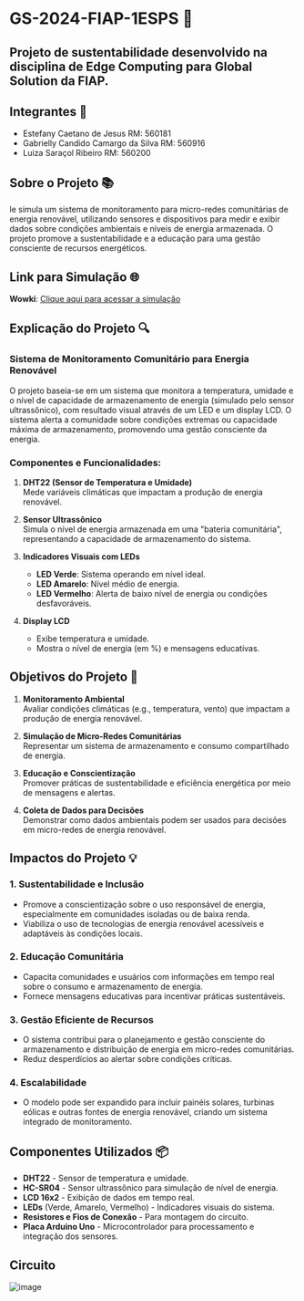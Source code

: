 # GS-2024-FIAP-1ESPS 🌱
## Projeto de sustentabilidade desenvolvido na disciplina de Edge Computing para Global Solution da FIAP.

## Integrantes 👥
- Estefany Caetano de Jesus RM: 560181
- Gabrielly Candido Camargo da Silva RM: 560916
- Luiza Saraçol Ribeiro RM: 560200

## Sobre o Projeto 📚

le simula um sistema de monitoramento para micro-redes comunitárias de energia renovável, utilizando sensores e dispositivos para medir e exibir dados sobre condições ambientais e níveis de energia armazenada. O projeto promove a sustentabilidade e a educação para uma gestão consciente de recursos energéticos.

## Link para Simulação 🌐 

**Wowki**: [Clique aqui para acessar a simulação](https://wokwi.com/projects/414817325892975617)

## Explicação do Projeto 🔍
### Sistema de Monitoramento Comunitário para Energia Renovável
O projeto baseia-se em um sistema que monitora a temperatura, umidade e o nível de capacidade de armazenamento de energia (simulado pelo sensor ultrassônico), com resultado visual através de um LED e um display LCD. O sistema alerta a comunidade sobre condições extremas ou capacidade máxima de armazenamento, promovendo uma gestão consciente da energia.

### Componentes e Funcionalidades:
1. **DHT22 (Sensor de Temperatura e Umidade)**  
   Mede variáveis climáticas que impactam a produção de energia renovável.
   
2. **Sensor Ultrassônico**  
   Simula o nível de energia armazenada em uma "bateria comunitária", representando a capacidade de armazenamento do sistema.

3. **Indicadores Visuais com LEDs**  
   - **LED Verde**: Sistema operando em nível ideal.  
   - **LED Amarelo**: Nível médio de energia.  
   - **LED Vermelho**: Alerta de baixo nível de energia ou condições desfavoráveis.  

4. **Display LCD**  
   - Exibe temperatura e umidade.  
   - Mostra o nível de energia (em %) e mensagens educativas.

## Objetivos do Projeto 🎯

1. **Monitoramento Ambiental**  
   Avaliar condições climáticas (e.g., temperatura, vento) que impactam a produção de energia renovável.  

2. **Simulação de Micro-Redes Comunitárias**  
   Representar um sistema de armazenamento e consumo compartilhado de energia.  

3. **Educação e Conscientização**  
   Promover práticas de sustentabilidade e eficiência energética por meio de mensagens e alertas.  

4. **Coleta de Dados para Decisões**  
   Demonstrar como dados ambientais podem ser usados para decisões em micro-redes de energia renovável.  

## Impactos do Projeto 💡

### **1. Sustentabilidade e Inclusão**
- Promove a conscientização sobre o uso responsável de energia, especialmente em comunidades isoladas ou de baixa renda.
- Viabiliza o uso de tecnologias de energia renovável acessíveis e adaptáveis às condições locais.

### **2. Educação Comunitária**
- Capacita comunidades e usuários com informações em tempo real sobre o consumo e armazenamento de energia.
- Fornece mensagens educativas para incentivar práticas sustentáveis.

### **3. Gestão Eficiente de Recursos**
- O sistema contribui para o planejamento e gestão consciente do armazenamento e distribuição de energia em micro-redes comunitárias.
- Reduz desperdícios ao alertar sobre condições críticas.

### **4. Escalabilidade**
- O modelo pode ser expandido para incluir painéis solares, turbinas eólicas e outras fontes de energia renovável, criando um sistema integrado de monitoramento.

## Componentes Utilizados 📦

- **DHT22** - Sensor de temperatura e umidade.  
- **HC-SR04** - Sensor ultrassônico para simulação de nível de energia.  
- **LCD 16x2** - Exibição de dados em tempo real.  
- **LEDs** (Verde, Amarelo, Vermelho) - Indicadores visuais do sistema.  
- **Resistores e Fios de Conexão** - Para montagem do circuito.  
- **Placa Arduino Uno** - Microcontrolador para processamento e integração dos sensores.

## Circuito
![image](https://github.com/user-attachments/assets/c72b97b1-cc72-4ce0-8383-38c15d2f3d01)
